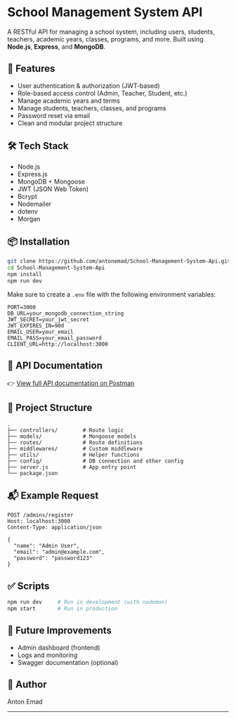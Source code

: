 # School Management System API

A RESTful API for managing a school system, including users, students, teachers, academic years, classes, programs, and more. Built using **Node.js**, **Express**, and **MongoDB**.

## 🚀 Features

- User authentication & authorization (JWT-based)
- Role-based access control (Admin, Teacher, Student, etc.)
- Manage academic years and terms
- Manage students, teachers, classes, and programs
- Password reset via email
- Clean and modular project structure

## 🛠 Tech Stack

- Node.js
- Express.js
- MongoDB + Mongoose
- JWT (JSON Web Token)
- Bcrypt
- Nodemailer
- dotenv
- Morgan

## 📦 Installation

```bash
git clone https://github.com/antonemad/School-Management-System-Api.git
cd School-Management-System-Api
npm install
npm run dev
```

Make sure to create a `.env` file with the following environment variables:

```env
PORT=3000
DB_URL=your_mongodb_connection_string
JWT_SECRET=your_jwt_secret
JWT_EXPIRES_IN=90d
EMAIL_USER=your_email
EMAIL_PASS=your_email_password
CLIENT_URL=http://localhost:3000
```

## 📄 API Documentation

👉 [View full API documentation on Postman](https://documenter.getpostman.com/view/39188598/2sB3BDJqi6)

## 📁 Project Structure

```
.
├── controllers/        # Route logic
├── models/             # Mongoose models
├── routes/             # Route definitions
├── middlewares/        # Custom middleware
├── utils/              # Helper functions
├── config/             # DB connection and other config
├── server.js           # App entry point
└── package.json
```

## 📬 Example Request

```http
POST /admins/register
Host: localhost:3000
Content-Type: application/json

{
  "name": "Admin User",
  "email": "admin@example.com",
  "password": "password123"
}
```

## ✅ Scripts

```bash
npm run dev     # Run in development (with nodemon)
npm start       # Run in production
```

## 🧠 Future Improvements

- Admin dashboard (frontend)
- Logs and monitoring
- Swagger documentation (optional)

## 👤 Author

Anton Emad  

---
